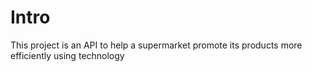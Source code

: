# Intro

This project is an API to help a supermarket promote its products more efficiently using technology